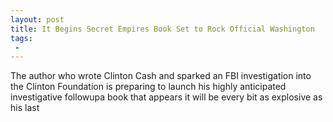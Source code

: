 ```yaml
---
layout: post
title: It Begins Secret Empires Book Set to Rock Official Washington
tags:
 -
---
```

The author who wrote Clinton Cash and sparked an FBI investigation into the Clinton Foundation is preparing to launch his highly anticipated investigative followupa book that appears it will be every bit as explosive as his last

